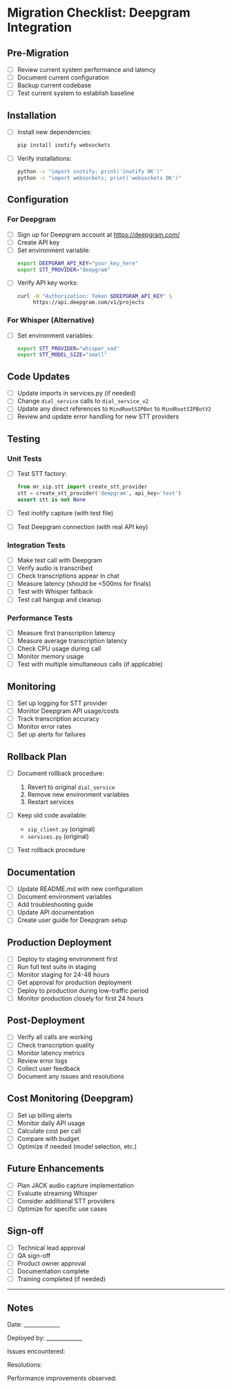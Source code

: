 # Migration Checklist: Deepgram Integration

## Pre-Migration

- [ ] Review current system performance and latency
- [ ] Document current configuration
- [ ] Backup current codebase
- [ ] Test current system to establish baseline

## Installation

- [ ] Install new dependencies:
  ```bash
  pip install inotify websockets
  ```

- [ ] Verify installations:
  ```bash
  python -c "import inotify; print('inotify OK')"
  python -c "import websockets; print('websockets OK')"
  ```

## Configuration

### For Deepgram

- [ ] Sign up for Deepgram account at https://deepgram.com/
- [ ] Create API key
- [ ] Set environment variable:
  ```bash
  export DEEPGRAM_API_KEY="your_key_here"
  export STT_PROVIDER="deepgram"
  ```
- [ ] Verify API key works:
  ```bash
  curl -H "Authorization: Token $DEEPGRAM_API_KEY" \
       https://api.deepgram.com/v1/projects
  ```

### For Whisper (Alternative)

- [ ] Set environment variables:
  ```bash
  export STT_PROVIDER="whisper_vad"
  export STT_MODEL_SIZE="small"
  ```

## Code Updates

- [ ] Update imports in services.py (if needed)
- [ ] Change `dial_service` calls to `dial_service_v2`
- [ ] Update any direct references to `MindRootSIPBot` to `MindRootSIPBotV2`
- [ ] Review and update error handling for new STT providers

## Testing

### Unit Tests

- [ ] Test STT factory:
  ```python
  from mr_sip.stt import create_stt_provider
  stt = create_stt_provider('deepgram', api_key='test')
  assert stt is not None
  ```

- [ ] Test inotify capture (with test file)
- [ ] Test Deepgram connection (with real API key)

### Integration Tests

- [ ] Make test call with Deepgram
- [ ] Verify audio is transcribed
- [ ] Check transcriptions appear in chat
- [ ] Measure latency (should be <500ms for finals)
- [ ] Test with Whisper fallback
- [ ] Test call hangup and cleanup

### Performance Tests

- [ ] Measure first transcription latency
- [ ] Measure average transcription latency
- [ ] Check CPU usage during call
- [ ] Monitor memory usage
- [ ] Test with multiple simultaneous calls (if applicable)

## Monitoring

- [ ] Set up logging for STT provider
- [ ] Monitor Deepgram API usage/costs
- [ ] Track transcription accuracy
- [ ] Monitor error rates
- [ ] Set up alerts for failures

## Rollback Plan

- [ ] Document rollback procedure:
  1. Revert to original `dial_service`
  2. Remove new environment variables
  3. Restart services

- [ ] Keep old code available:
  - `sip_client.py` (original)
  - `services.py` (original)

- [ ] Test rollback procedure

## Documentation

- [ ] Update README.md with new configuration
- [ ] Document environment variables
- [ ] Add troubleshooting guide
- [ ] Update API documentation
- [ ] Create user guide for Deepgram setup

## Production Deployment

- [ ] Deploy to staging environment first
- [ ] Run full test suite in staging
- [ ] Monitor staging for 24-48 hours
- [ ] Get approval for production deployment
- [ ] Deploy to production during low-traffic period
- [ ] Monitor production closely for first 24 hours

## Post-Deployment

- [ ] Verify all calls are working
- [ ] Check transcription quality
- [ ] Monitor latency metrics
- [ ] Review error logs
- [ ] Collect user feedback
- [ ] Document any issues and resolutions

## Cost Monitoring (Deepgram)

- [ ] Set up billing alerts
- [ ] Monitor daily API usage
- [ ] Calculate cost per call
- [ ] Compare with budget
- [ ] Optimize if needed (model selection, etc.)

## Future Enhancements

- [ ] Plan JACK audio capture implementation
- [ ] Evaluate streaming Whisper
- [ ] Consider additional STT providers
- [ ] Optimize for specific use cases

## Sign-off

- [ ] Technical lead approval
- [ ] QA sign-off
- [ ] Product owner approval
- [ ] Documentation complete
- [ ] Training completed (if needed)

---

## Notes

Date: _____________

Deployed by: _____________

Issues encountered:



Resolutions:



Performance improvements observed:



